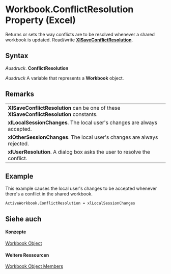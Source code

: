 
# Workbook.ConflictResolution Property (Excel)

Returns or sets the way conflicts are to be resolved whenever a shared workbook is updated. Read/write  **[XlSaveConflictResolution](1cdccb5a-c356-4572-9429-49850338b31b.md)**.


## Syntax

 _Ausdruck_. **ConflictResolution**

 _Ausdruck_ A variable that represents a **Workbook** object.


## Remarks




||
|:-----|
|**XlSaveConflictResolution** can be one of these **XlSaveConflictResolution** constants.|
|**xlLocalSessionChanges**. The local user's changes are always accepted.|
|**xlOtherSessionChanges**. The local user's changes are always rejected.|
|**xlUserResolution**. A dialog box asks the user to resolve the conflict.|

## Example

This example causes the local user's changes to be accepted whenever there's a conflict in the shared workbook.


```
ActiveWorkbook.ConflictResolution = xlLocalSessionChanges 

```


## Siehe auch


#### Konzepte


[Workbook Object](8c00aa60-c974-eed3-0812-3c9625eb0d4c.md)
#### Weitere Ressourcen


[Workbook Object Members](http://msdn.microsoft.com/library/dce102a3-25de-3ff4-2ce5-bc56e08baca7%28Office.15%29.aspx)